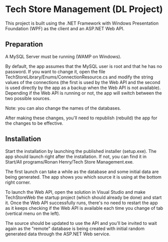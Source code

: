 # Tech Store Management (DL Project)
This project is built using the .NET Framework with Windows Presentation Foundation (WPF) as the client and an ASP.NET Web API.

## Preparation
A MySQL Server must be running (WAMP on Windows).

By default, the app assumes that the MySQL user is root and that he has no password. If you want to change it, open the file  TechStoreLibrary/Enums/ConnectionResource.cs and modify the string values of the connections (the first is used by the Web API and the second is used directly by the app as a backup when the Web API is not available).
Depending if the Web API is running or not, the app will switch between the two possible sources.

Note: you can also change the names of the databases.

After making these changes, you'll need to republish (rebuild) the app for the changes to be effective.

## Installation
Start the installation by launching the published installer (setup.exe).
The app should launch right after the installation. If not, you can find it in Start/All programs/Ronan Henry/Tech Store Management.exe.

The first launch can take a while as the database and some initial data are being generated.
The app shows you which source it is using at the bottom right corner.

To launch the Web API, open the solution in Visual Studio and make TechStoreWeb the startup project (which should already be done) and start it.
Once the Web API successfully runs, there's no need to restart the app as it keeps checking if the Web API is available each time you change of tab (vertical menu on the left).

The source should be updated to use the API and you'll be invited to wait again as the "remote" database is being created with initial random generated data through the ASP.NET Web service.
